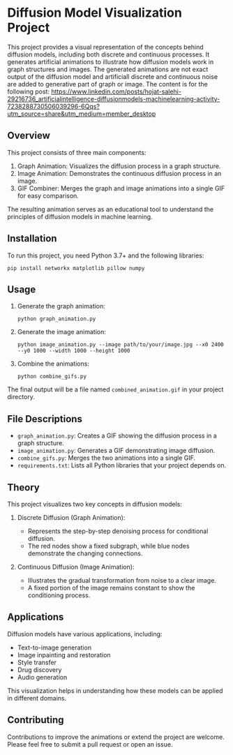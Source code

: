 # Diffusion Model Visualization Project

This project provides a visual representation of the concepts behind diffusion models, including both discrete and continuous processes. It generates artificial animations to illustrate how diffusion models work in graph structures and images. The generated animations are not exact output of the diffusion model and artificiall discrete and continuous noise are added to generative part of graph or image. The content is for the following post: 
https://www.linkedin.com/posts/hojat-salehi-29216736_artificialintelligence-diffusionmodels-machinelearning-activity-7238288730506039296-6Qqs?utm_source=share&utm_medium=member_desktop

## Overview

This project consists of three main components:

1. Graph Animation: Visualizes the diffusion process in a graph structure.
2. Image Animation: Demonstrates the continuous diffusion process in an image.
3. GIF Combiner: Merges the graph and image animations into a single GIF for easy comparison.

The resulting animation serves as an educational tool to understand the principles of diffusion models in machine learning.

## Installation

To run this project, you need Python 3.7+ and the following libraries:

```
pip install networkx matplotlib pillow numpy
```

## Usage

1. Generate the graph animation:
   ```
   python graph_animation.py
   ```

2. Generate the image animation:
   ```
   python image_animation.py --image path/to/your/image.jpg --x0 2400 --y0 1000 --width 1000 --height 1000
   ```

3. Combine the animations:
   ```
   python combine_gifs.py
   ```

The final output will be a file named `combined_animation.gif` in your project directory.

## File Descriptions

- `graph_animation.py`: Creates a GIF showing the diffusion process in a graph structure.
- `image_animation.py`: Generates a GIF demonstrating image diffusion.
- `combine_gifs.py`: Merges the two animations into a single GIF.
- `requirements.txt`: Lists all Python libraries that your project depends on.

## Theory

This project visualizes two key concepts in diffusion models:

1. Discrete Diffusion (Graph Animation):
   - Represents the step-by-step denoising process for conditional diffusion.
   - The red nodes show a fixed subgraph, while blue nodes demonstrate the changing connections.

2. Continuous Diffusion (Image Animation):
   - Illustrates the gradual transformation from noise to a clear image.
   - A fixed portion of the image remains constant to show the conditioning process.

## Applications

Diffusion models have various applications, including:

- Text-to-image generation
- Image inpainting and restoration
- Style transfer
- Drug discovery
- Audio generation

This visualization helps in understanding how these models can be applied in different domains.

## Contributing

Contributions to improve the animations or extend the project are welcome. Please feel free to submit a pull request or open an issue.

